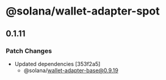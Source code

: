 # @solana/wallet-adapter-spot

## 0.1.11

### Patch Changes

-   Updated dependencies [353f2a5]
    -   @solana/wallet-adapter-base@0.9.19

